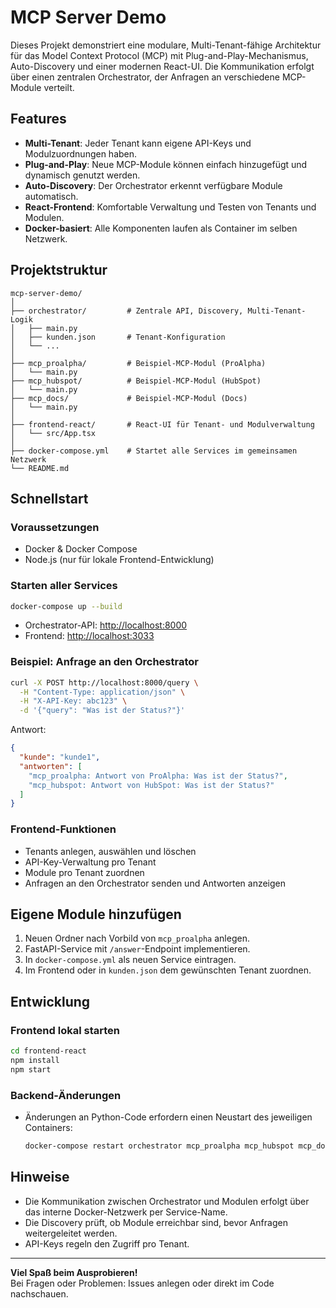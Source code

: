 # MCP Server Demo

Dieses Projekt demonstriert eine modulare, Multi-Tenant-fähige Architektur für das Model Context Protocol (MCP) mit Plug-and-Play-Mechanismus, Auto-Discovery und einer modernen React-UI. Die Kommunikation erfolgt über einen zentralen Orchestrator, der Anfragen an verschiedene MCP-Module verteilt.

## Features

- **Multi-Tenant**: Jeder Tenant kann eigene API-Keys und Modulzuordnungen haben.
- **Plug-and-Play**: Neue MCP-Module können einfach hinzugefügt und dynamisch genutzt werden.
- **Auto-Discovery**: Der Orchestrator erkennt verfügbare Module automatisch.
- **React-Frontend**: Komfortable Verwaltung und Testen von Tenants und Modulen.
- **Docker-basiert**: Alle Komponenten laufen als Container im selben Netzwerk.

## Projektstruktur

```
mcp-server-demo/
│
├── orchestrator/         # Zentrale API, Discovery, Multi-Tenant-Logik
│   ├── main.py
│   ├── kunden.json       # Tenant-Konfiguration
│   └── ...
│
├── mcp_proalpha/         # Beispiel-MCP-Modul (ProAlpha)
│   └── main.py
├── mcp_hubspot/          # Beispiel-MCP-Modul (HubSpot)
│   └── main.py
├── mcp_docs/             # Beispiel-MCP-Modul (Docs)
│   └── main.py
│
├── frontend-react/       # React-UI für Tenant- und Modulverwaltung
│   └── src/App.tsx
│
├── docker-compose.yml    # Startet alle Services im gemeinsamen Netzwerk
└── README.md
```

## Schnellstart

### Voraussetzungen

- Docker & Docker Compose
- Node.js (nur für lokale Frontend-Entwicklung)

### Starten aller Services

```bash
docker-compose up --build
```

- Orchestrator-API: [http://localhost:8000](http://localhost:8000)
- Frontend: [http://localhost:3033](http://localhost:3033)

### Beispiel: Anfrage an den Orchestrator

```bash
curl -X POST http://localhost:8000/query \
  -H "Content-Type: application/json" \
  -H "X-API-Key: abc123" \
  -d '{"query": "Was ist der Status?"}'
```

Antwort:
```json
{
  "kunde": "kunde1",
  "antworten": [
    "mcp_proalpha: Antwort von ProAlpha: Was ist der Status?",
    "mcp_hubspot: Antwort von HubSpot: Was ist der Status?"
  ]
}
```

### Frontend-Funktionen

- Tenants anlegen, auswählen und löschen
- API-Key-Verwaltung pro Tenant
- Module pro Tenant zuordnen
- Anfragen an den Orchestrator senden und Antworten anzeigen

## Eigene Module hinzufügen

1. Neuen Ordner nach Vorbild von `mcp_proalpha` anlegen.
2. FastAPI-Service mit `/answer`-Endpoint implementieren.
3. In `docker-compose.yml` als neuen Service eintragen.
4. Im Frontend oder in `kunden.json` dem gewünschten Tenant zuordnen.

## Entwicklung

### Frontend lokal starten

```bash
cd frontend-react
npm install
npm start
```

### Backend-Änderungen

- Änderungen an Python-Code erfordern einen Neustart des jeweiligen Containers:
  ```bash
  docker-compose restart orchestrator mcp_proalpha mcp_hubspot mcp_docs
  ```

## Hinweise

- Die Kommunikation zwischen Orchestrator und Modulen erfolgt über das interne Docker-Netzwerk per Service-Name.
- Die Discovery prüft, ob Module erreichbar sind, bevor Anfragen weitergeleitet werden.
- API-Keys regeln den Zugriff pro Tenant.

---

**Viel Spaß beim Ausprobieren!**  
Bei Fragen oder Problemen: Issues anlegen oder direkt im Code nachschauen.
